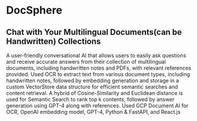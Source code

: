 # DocSphere
## Chat with Your Multilingual Documents(can be Handwritten) Collections
A user-friendly conversational AI that allows users to easily ask questions and receive accurate answers from their collection of multilingual documents, including handwritten notes and PDFs, with relevant references provided.
Used OCR to extract text from various document types, including handwritten notes, followed by embedding generation and storage in a custom VectorStore data structure for efficient semantic searches and content retrieval.
A hybrid of Cosine-Similarity and Euclidean distance is used for Semantic Search to rank top k contents, followed by answer generation using GPT-4 along with references.
Used GCP Document AI for OCR, OpenAI embedding model, GPT-4, Python & FastAPI, and React.js
